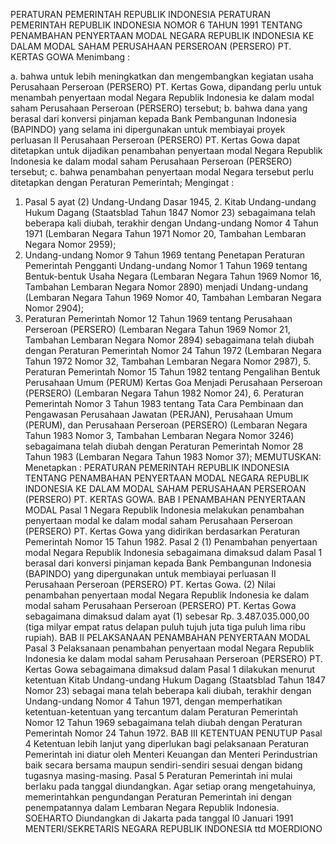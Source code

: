  PERATURAN PEMERINTAH REPUBLIK INDONESIA PERATURAN PEMERINTAH REPUBLIK INDONESIA NOMOR 6 TAHUN 1991 TENTANG PENAMBAHAN PENYERTAAN MODAL NEGARA REPUBLIK INDONESIA KE DALAM MODAL SAHAM PERUSAHAAN PERSEROAN (PERSERO) PT. KERTAS GOWA
Menimbang :

a. bahwa untuk lebih meningkatkan dan mengembangkan kegiatan usaha Perusahaan Perseroan (PERSERO) PT. Kertas Gowa, dipandang perlu untuk menambah penyertaan modal Negara Republik Indonesia ke dalam modal saham Perusahaan Perseroan (PERSERO) tersebut;
b. bahwa dana yang berasal dari konversi pinjaman kepada Bank Pembangunan Indonesia (BAPINDO) yang selama ini dipergunakan untuk membiayai proyek perluasan II Perusahaan Perseroan (PERSERO) PT. Kertas Gowa dapat ditetapkan untuk dijadikan penambahan penyertaan modal Negara Republik Indonesia ke dalam modal saham Perusahaan Perseroan (PERSERO) tersebut;
c. bahwa penambahan penyertaan modal Negara tersebut perlu ditetapkan dengan Peraturan Pemerintah;
Mengingat :

1. Pasal 5 ayat (2) Undang-Undang Dasar 1945, 2. Kitab Undang-undang Hukum Dagang (Staatsblad Tahun 1847 Nomor 23) sebagaimana telah beberapa kali diubah, terakhir dengan Undang-undang Nomor 4 Tahun 1971 (Lembaran Negara Tahun 1971 Nomor 20, Tambahan Lembaran Negara Nomor 2959);
3. Undang-undang Nomor 9 Tahun 1969 tentang Penetapan Peraturan Pemerintah Pengganti Undang-undang Nomor 1 Tahun 1969 tentang Bentuk-bentuk Usaha Negara (Lembaran Negara Tahun 1969 Nomor 16, Tambahan Lembaran Negara Nomor 2890) menjadi Undang-undang (Lembaran Negara Tahun 1969 Nomor 40, Tambahan Lembaran Negara Nomor 2904);
4. Peraturan Pemerintah Nomor 12 Tahun 1969 tentang Perusahaan Perseroan (PERSERO) (Lembaran Negara Tahun 1969 Nomor 21, Tambahan Lembaran Negara Nomor 2894) sebagaimana telah diubah dengan Peraturan Pemerintah Nomor 24 Tahun 1972 (Lembaran Negara Tahun 1972 Nomor 32, Tambahan Lembaran Negara Nomor 2987), 5. Peraturan Pemerintah Nomor 15 Tahun 1982 tentang Pengalihan Bentuk Perusahaan Umum (PERUM) Kertas Goa Menjadi Perusahaan Perseroan (PERSERO) (Lembaran Negara Tahun 1982 Nomor 24), 6. Peraturan Pemerintah Nomor 3 Tahun 1983 tentang Tata Cara Pembinaan dan Pengawasan Perusahaan Jawatan (PERJAN), Perusahaan Umum (PERUM), dan Perusahaan Perseroan (PERSERO) (Lembaran Negara Tahun 1983 Nomor 3, Tambahan Lembaran Negara Nomor 3246) sebagaimana telah diubah dengan Peraturan Pemerintah Nomor 28 Tahun 1983 (Lembaran Negara Tahun 1983 Nomor 37);
MEMUTUSKAN:
 Menetapkan : PERATURAN PEMERINTAH REPUBLIK INDONESIA TENTANG PENAMBAHAN PENYERTAAN MODAL NEGARA REPUBLIK INDONESIA KE DALAM MODAL SAHAM PERUSAHAAN PERSEROAN (PERSERO) PT. KERTAS GOWA.
BAB I PENAMBAHAN PENYERTAAN MODAL
Pasal 1
Negara Republik Indonesia melakukan penambahan penyertaan modal ke dalam modal saham Perusahaan Perseroan (PERSERO) PT. Kertas Gowa yang didirikan berdasarkan Peraturan Pemerintah Nomor 15 Tahun 1982.
Pasal 2
(1) Penambahan penyertaan modal Negara Republik Indonesia sebagaimana dimaksud dalam Pasal 1 berasal dari konversi pinjaman kepada Bank Pembangunan Indonesia (BAPINDO) yang dipergunakan untuk membiayai perluasan II Perusahaan Perseroan (PERSERO) PT. Kertas Gowa.
(2) Nilai penambahan penyertaan modal Negara Republik Indonesia ke dalam modal saham Perusahaan Perseroan (PERSERO) PT. Kertas Gowa sebagaimana dimaksud dalam ayat (1) sebesar Rp. 3.487.035.000,00 (tiga milyar empat ratus delapan puluh tujuh juta tiga puluh lima ribu rupiah).
BAB II PELAKSANAAN PENAMBAHAN PENYERTAAN MODAL
Pasal 3
Pelaksanaan penambahan penyertaan modal Negara Republik Indonesia ke dalam modal saham Perusahaan Perseroan (PERSERO) PT. Kertas Gowa sebagaimana dimaksud dalam Pasal 1 dilakukan menurut ketentuan Kitab Undang-undang Hukum Dagang (Staatsblad Tahun 1847 Nomor 23) sebagai mana telah beberapa kali diubah, terakhir dengan Undang-undang Nomor 4 Tahun 1971, dengan memperhatikan ketentuan-ketentuan yang tercantum dalam Peraturan Pemerintah Nomor 12 Tahun 1969 sebagaimana telah diubah dengan Peraturan Pemerintah Nomor 24 Tahun 1972.
BAB III KETENTUAN PENUTUP
Pasal 4
Ketentuan lebih lanjut yang diperlukan bagi pelaksanaan Peraturan Pemerintah ini diatur oleh Menteri Keuangan dan Menteri Perindustrian baik secara bersama maupun sendiri-sendiri sesuai dengan bidang tugasnya masing-masing.
Pasal 5
Peraturan Pemerintah ini mulai berlaku pada tanggal diundangkan.
Agar setiap orang mengetahuinya, memerintahkan pengundangan Peraturan Pemerintah ini dengan penempatannya dalam Lembaran Negara Republik Indonesia. SOEHARTO Diundangkan di Jakarta pada tanggal l0 Januari 1991 MENTERI/SEKRETARIS NEGARA REPUBLIK INDONESIA ttd MOERDIONO